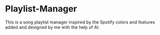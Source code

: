 # Playlist-Manager
This is a song playlist manager inspired by the Spotify colors and features added and designed by me with the help of AI. 

